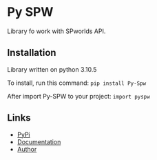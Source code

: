# Py SPW
Library fo work with SPworlds API.

## Installation
Library written on python 3.10.5

To install, run this command:
`pip install Py-Spw`

After import Py-SPW to your project: `import pyspw`

## Links
- [PyPi](https://pypi.org/project/Py-SPW)
- [Documentation](https://github.com/teleport2/Py-SPW/wiki)
- [Author](https://github.com/teleport2)